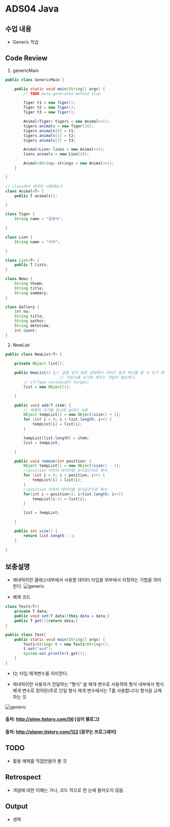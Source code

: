 # ADS04 Java 

## 수업 내용
- Generic 학습

## Code Review

1. genericMain

```Java
public class GenericMain {

	public static void main(String[] args) {
		// TODO Auto-generated method stub

		Tiger t1 = new Tiger();
		Tiger t2 = new Tiger();
		Tiger t3 = new Tiger();

		Animal<Tiger> tigers = new Animal<>();
		tigers.animals = new Tiger[10];
		tigers.animals[0] = t1;
		tigers.animals[1] = t2;
		tigers.animals[2] = t3;

		Animal<Lion> lions = new Animal<>();
		lions.animals = new Lion[10];

		Animal<String> strings = new Animal<>();
	}

}

// class에서 제네릭 사용해보기
class Animal<T> {
	public T animals[];

}

class Tiger {
	String name = "호랑이";

}

class Lion {
	String name = "사자";

}

class List<T> {
	public T lists;
}

class News {
	String thumb;
	String title;
	String summary;
}

class Gallery {
	int no;
	String title;
	String author;
	String detetime;
	int count;
}

```
2. NewList

```Java
public class NewList<T> {
	
	private Object list[];

	public NewList() {// 값을 넣지 않은 상태에서 사이즈 등의 체크를 할 수 있기 때문에
						// 저장소를 초기화 해주는 작업이 필요하다.
		// if(Type instanceOf target)
		list = new Object[1];

	}

	public void add(T item) {
		// 배열의 크기를 임시로 늘려서 사용
		Object tempList[] = new Object[size() + 1];
		for (int i = 0; i < list.length; i++) {
			tempList[i] = list[i];
		}

		tempList[list.length] = item;
		list = tempList;

	}

	public void remove(int position) {
		Object tempList[] = new Object[size() - 1];
		//position 이전의 데이터를 임시공간으로 복사
		for (int i = 0; i < position; i++) {
			tempList[i] = list[i];
		}
		//position 이후의 데이터를 임시공간으로 복사
		for(int i = position+1; i<list.length; i++){
			tempList[i-1] = list[i];
		}

		list = tempList;

	}

	public int size() {
		return list.length - 1;
	}

}
```



## 보충설명

- 제네릭이란 클래스내부에서 사용할 데이터 타입을 외부에서 지정하는 기법을 의미한다. 
![generic](https://s3.ap-northeast-2.amazonaws.com/opentutorials-user-file/module/516/2136.png)

- 예제 코드

```Java
class Test1<T>{
    private T data;
    public void set(T data){this.data = data;}
    public T get(){return data;}
}

public class Test{
    public static void main(String[] args) {
        Test1<String> t = new Test1<String>();
        t.set("asd");
        System.out.println(t.get());
    }
}
```
- t는 타입 매개변수를 의미한다. 

- 제네릭이란 사용자가 전달하는 "형식" 을 매개 변수로 사용하여 형식 내부에서 형식 매개 변수로 정의된(주로 단일 형식 매개 변수에서는 T를 사용합니다) 형식을 교체하는 것

![generic](http://cfile28.uf.tistory.com/image/252EB03754E491602F548E)

#### 출처: http://sime.tistory.com/56 [심이 블로그]
#### 출처: http://slaner.tistory.com/122 [꿈꾸는 프로그래머]


## TODO

- 활용 예제를 직접만들어 볼 것


## Retrospect

- 개념에 대한 이해는 가나, 코드 적으로 한 눈에 들어오지 않음.

## Output
- 생략